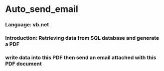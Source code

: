 # Auto_send_email

### Language: vb.net
### Introduction: Retrieving data from SQL database and generate a PDF 
### write data into this PDF then send an email attached with this PDF document
